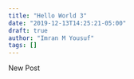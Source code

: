 ```yaml
---
title: "Hello World 3"
date: "2019-12-13T14:25:21-05:00"
draft: true
author: "Imran M Yousuf"
tags: []
---
```


New Post
